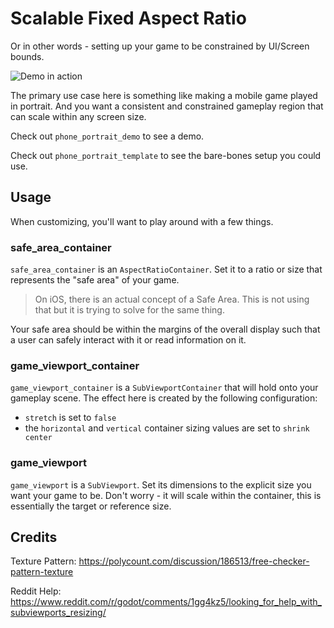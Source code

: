 # Scalable Fixed Aspect Ratio 
Or in other words - setting up your game to be constrained by UI/Screen bounds.

![Demo in action](demo.gif)


The primary use case here is something like making a mobile game played in portrait.
And you want a consistent and constrained gameplay region that can scale within any screen size. 

Check out `phone_portrait_demo` to see a demo. 

Check out `phone_portrait_template` to see the bare-bones setup you could use. 

## Usage
When customizing, you'll want to play around with a few things.

### safe_area_container
`safe_area_container` is an `AspectRatioContainer`.
Set it to a ratio or size that represents the "safe area" of your game. 

> On iOS, there is an actual concept of a Safe Area. This is not using that but it is trying to solve for the same thing. 

Your safe area should be within the margins of the overall display such that a user can safely interact with it or read information on it.

### game_viewport_container
`game_viewport_container` is a `SubViewportContainer` that will hold onto your gameplay scene.
The effect here is created by the following configuration:
- `stretch` is set to `false`
- the `horizontal` and `vertical` container sizing values are set to `shrink center`

### game_viewport
`game_viewport` is a `SubViewport`.
Set its dimensions to the explicit size you want your game to be.
Don't worry - it will scale within the container, this is essentially the target or reference size.


## Credits
Texture Pattern: https://polycount.com/discussion/186513/free-checker-pattern-texture

Reddit Help: https://www.reddit.com/r/godot/comments/1gg4kz5/looking_for_help_with_subviewports_resizing/
